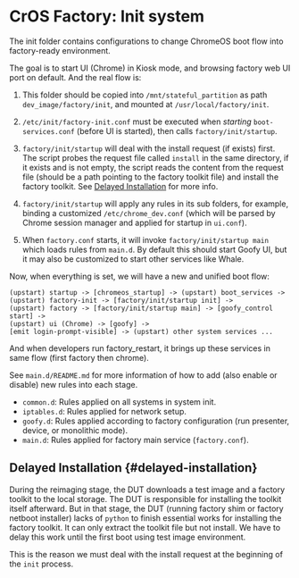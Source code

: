 # CrOS Factory: Init system

The init folder contains configurations to change ChromeOS boot flow into
factory-ready environment.

The goal is to start UI (Chrome) in Kiosk mode, and browsing factory web UI
port on default. And the real flow is:

1. This folder should be copied into `/mnt/stateful_partition` as path
   `dev_image/factory/init`, and mounted at `/usr/local/factory/init`.

2. `/etc/init/factory-init.conf` must be executed when *starting*
   `boot-services.conf` (before UI is started), then calls
   `factory/init/startup`.

3. `factory/init/startup` will deal with the install request (if exists) first.
   The script probes the request file called `install` in the same directory, if
   it exists and is not empty, the script reads the content from the request
   file (should be a path pointing to the factory toolkit file) and install the
   factory toolkit. See [Delayed Installation](#delayed-installation) for more
   info.

4. `factory/init/startup` will apply any rules in its sub folders, for example,
   binding a customized `/etc/chrome_dev.conf` (which will be parsed by Chrome
   session manager and applied for startup in `ui.conf`).

5. When `factory.conf` starts, it will invoke `factory/init/startup main`
   which loads rules from `main.d`. By default this should start Goofy UI, but
   it may also be customized to start other services like Whale.

Now, when everything is set, we will have a new and unified boot flow:

    (upstart) startup -> [chromeos_startup] -> (upstart) boot_services ->
    (upstart) factory-init -> [factory/init/startup init] ->
    (upstart) factory -> [factory/init/startup main] -> [goofy_control start] ->
    (upstart) ui (Chrome) -> [goofy] ->
    [emit login-prompt-visible] -> (upstart) other system services ...

And when developers run factory_restart, it brings up these services in same
flow (first factory then chrome).

See `main.d/README.md` for more information of how to add (also enable or
disable) new rules into each stage.

 - `common.d`: Rules applied on all systems in system init.
 - `iptables.d`: Rules applied for network setup.
 - `goofy.d`: Rules applied according to factory configuration (run presenter,
   device, or monolithic mode).
 - `main.d`: Rules applied for factory main service (`factory.conf`).


## Delayed Installation {#delayed-installation}

During the reimaging stage, the DUT downloads a test image and a factory toolkit
to the local storage. The DUT is responsible for installing the toolkit itself
afterward. But in that stage, the DUT (running factory shim or factory netboot
installer) lacks of `python` to finish essential works for installing the
factory toolkit. It can only extract the toolkit file but not install. We have
to delay this work until the first boot using test image environment.

This is the reason we must deal with the install request at the beginning of the
`init` process.
